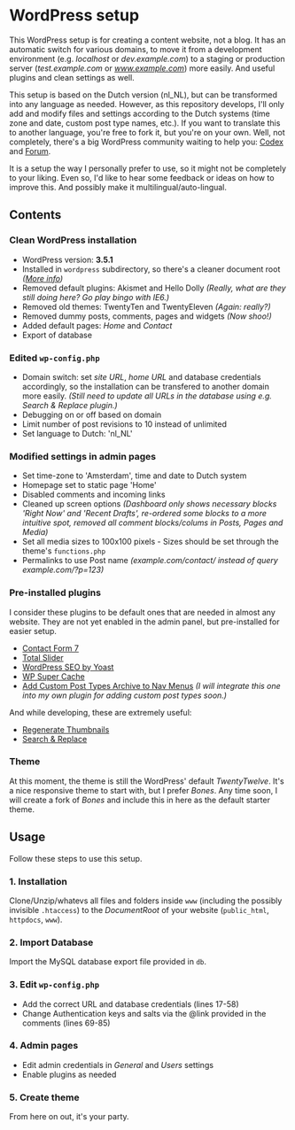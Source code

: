 WordPress setup
===============

This WordPress setup is for creating a content website, not a blog. It has an automatic switch for various domains, to move it from a development environment (e.g. *localhost* or *dev.example.com*) to a staging or production server (*test.example.com* or *www.example.com*) more easily. And useful plugins and clean settings as well.

This setup is based on the Dutch version (nl_NL), but can be transformed into any language as needed. However, as this repository develops, I'll only add and modify files and settings according to the Dutch systems (time zone and date, custom post type names, etc.). If you want to translate this to another language, you're free to fork it, but you're on your own. Well, not completely, there's a big WordPress community waiting to help you: [Codex](http://codex.wordpress.org/) and [Forum](http://wordpress.org/support/).

It is a setup the way I personally prefer to use, so it might not be completely to your liking. Even so, I'd like to hear some feedback or ideas on how to improve this. And possibly make it multilingual/auto-lingual.


## Contents

### Clean WordPress installation
- WordPress version: **3.5.1**
- Installed in `wordpress` subdirectory, so there's a cleaner document root *([More info](http://codex.wordpress.org/Giving_WordPress_Its_Own_Directory))*
- Removed default plugins: Akismet and Hello Dolly *(Really, what are they still doing here? Go play bingo with IE6.)*
- Removed old themes: TwentyTen and TwentyEleven *(Again: really?)*
- Removed dummy posts, comments, pages and widgets *(Now shoo!)*
- Added default pages: *Home* and *Contact*
- Export of database

### Edited `wp-config.php`
- Domain switch: set *site URL*, *home URL* and database credentials accordingly, so the installation can be transfered to another domain more easily. *(Still need to update all URLs in the database using e.g. Search & Replace plugin.)*
- Debugging on or off based on domain
- Limit number of post revisions to 10 instead of unlimited
- Set language to Dutch: 'nl_NL'

### Modified settings in admin pages
- Set time-zone to 'Amsterdam', time and date to Dutch system
- Homepage set to static page 'Home'
- Disabled comments and incoming links
- Cleaned up screen options *(Dashboard only shows necessary blocks 'Right Now' and 'Recent Drafts', re-ordered some blocks to a more intuitive spot, removed all comment blocks/colums in Posts, Pages and Media)*
- Set all media sizes to 100x100 pixels - Sizes should be set through the theme's `functions.php`
- Permalinks to use Post name *(example.com/contact/ instead of query example.com/?p=123)*

### Pre-installed plugins
I consider these plugins to be default ones that are needed in almost any website. They are not yet enabled in the admin panel, but pre-installed for easier setup.
- [Contact Form 7](http://contactform7.com/)
- [Total Slider](http://www.vanpattenmedia.com/project/total-slider/)
- [WordPress SEO by Yoast](http://yoast.com/wordpress/seo/)
- [WP Super Cache](http://ocaoimh.ie/wp-super-cache/)
- [Add Custom Post Types Archive to Nav Menus](http://wordpress.org/extend/plugins/add-custom-post-types-archive-to-nav-menus/) *(I will integrate this one into my own plugin for adding custom post types soon.)*

And while developing, these are extremely useful:
- [Regenerate Thumbnails](http://www.viper007bond.com/wordpress-plugins/regenerate-thumbnails/)
- [Search & Replace](http://wordpress.org/extend/plugins/search-and-replace/)

### Theme
At this moment, the theme is still the WordPress' default *TwentyTwelve*. It's a nice responsive theme to start with, but I prefer *Bones*. Any time soon, I will create a fork of *Bones* and include this in here as the default starter theme.


## Usage
Follow these steps to use this setup.

### 1. Installation
Clone/Unzip/whatevs all files and folders inside `www` (including the possibly invisible `.htaccess`) to the *DocumentRoot* of your website (`public_html`, `httpdocs`, `www`).

### 2. Import Database
Import the MySQL database export file provided in `db`.

### 3. Edit `wp-config.php`
- Add the correct URL and database credentials (lines 17-58)
- Change Authentication keys and salts via the @link provided in the comments (lines 69-85)

### 4. Admin pages
- Edit admin credentials in *General* and *Users* settings
- Enable plugins as needed

### 5. Create theme
From here on out, it's your party.
